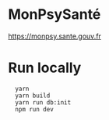 # MonPsySanté

https://monpsy.sante.gouv.fr

# Run locally

```
  yarn
  yarn build
  yarn run db:init
  npm run dev
```

